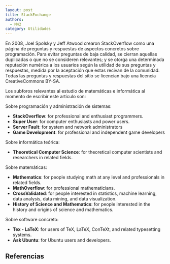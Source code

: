 ```yaml
---
layout: post
title: StackExchange
authors:
  - M42
category: Utilidades
---
```


En 2008, Joel Spolsky y Jeff Atwood crearon StackOverflow como una página de
preguntas y respuestas de aspectos concretos sobre programación. Para evitar
preguntas de baja calidad, se cierran aquellas duplicadas o que no se consideren
relevantes; y se otorga una determinada reputación numérica a los usuarios según
la utilidad de sus preguntas y respuestas, medida por la aceptación que estas
recivan de la comunidad. Todas las preguntas y respuestas del sitio se licencian
bajo una licencia CreativeCommons BY-SA. 

<!--more-->

Los subforos relevantes al estudio de matemáticas e informática al momento de
escribir este artículo son:

Sobre programación y administración de sistemas:

* **StackOverflow**: for professional and enthusiast programmers.
* **Super User**: for computer enthusiasts and power users.
* **Server Fault**: for system and network administrators
* **Game Development**: for professional and independent game developers

Sobre informática teórica:

* **Theoretical Computer Science**: for theoretical computer scientists and researchers in related fields.

Sobre matemáticas:

* **Mathematics**: for people studying math at any level and professionals in related fields.
* **MathOverflow**: for professional mathematicians.
* **CrossValidated**: for people interested in statistics, machine learning, data analysis, data mining, and data visualization.
* **History of Science and Mathematics**: for people interested in the history and origins of science and mathematics.

Sobre software concreto:

* **Tex - LaTeX**: for users of TeX, LaTeX, ConTeXt, and related typesetting systems.
* **Ask Ubuntu**: for Ubuntu users and developers.

## Referencias
[^wiki-stackexchange]: [Wikipedia, StackExchange](https://en.wikipedia.org/wiki/Stack_Exchange)
